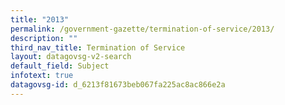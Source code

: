 ```yaml
---
title: "2013"
permalink: /government-gazette/termination-of-service/2013/
description: ""
third_nav_title: Termination of Service
layout: datagovsg-v2-search
default_field: Subject
infotext: true
datagovsg-id: d_6213f81673beb067fa225ac8ac866e2a
---
```

